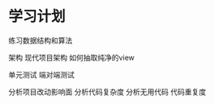 # 学习计划



练习数据结构和算法


架构
    现代项目架构
    如何抽取纯净的view




单元测试
端对端测试

分析项目改动影响面
分析代码复杂度
分析无用代码
代码重复度




